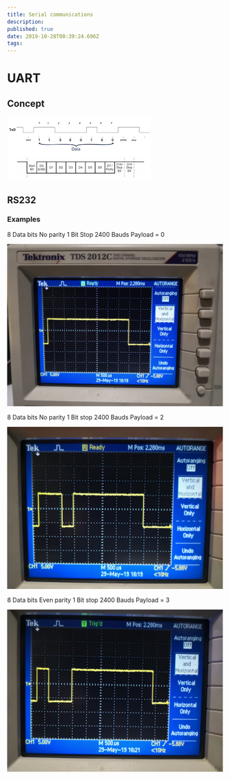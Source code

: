 ```yaml
---
title: Serial communications
description: 
published: true
date: 2019-10-28T00:39:24.696Z
tags: 
---
```


# UART


## Concept
![Images](/uploads/electronics/images.png "Images")


## RS232
### Examples

8 Data bits 
No parity 
1 Bit Stop
2400 Bauds
Payload = 0

![Whatsapp Image 2019 05 29 At 5 27 09 Pm 1](/uploads/electronics/whatsapp-image-2019-05-29-at-5-27-09-pm-1.jpeg "Whatsapp Image 2019 05 29 At 5 27 09 Pm 1")

8 Data bits
No parity
1 Bit stop
2400 Bauds
Payload = 2

![Whatsapp Image 2019 05 29 At 5 27 07 Pm](/uploads/electronics/whatsapp-image-2019-05-29-at-5-27-07-pm.jpeg "Whatsapp Image 2019 05 29 At 5 27 07 Pm")

8 Data bits
Even parity
1 Bit stop
2400 Bauds
Payload = 3

![Whatsapp Image 2019 05 29 At 5 27 08 Pm 1](/uploads/electronics/whatsapp-image-2019-05-29-at-5-27-08-pm-1.jpeg "Whatsapp Image 2019 05 29 At 5 27 08 Pm 1")
